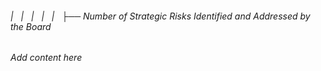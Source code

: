 ###### |   |   |   |   |   ├── Number of Strategic Risks Identified and Addressed by the Board

*Add content here*